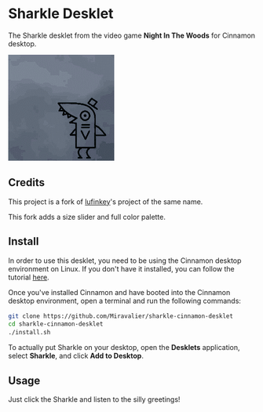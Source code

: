 # Sharkle Desklet
The Sharkle desklet from the video game **Night In The Woods** for Cinnamon desktop.

![alt tag](https://raw.githubusercontent.com/Miravalier/sharkle-cinnamon-desklet/master/preview.gif)

## Credits
This project is a fork of [lufinkey](https://github.com/lufinkey/sharkle-cinnamon-desklet)'s project of the same name.

This fork adds a size slider and full color palette.


## Install

In order to use this desklet, you need to be using the Cinnamon desktop environment on Linux. If you don't have it installed, you can follow the tutorial [here](https://www.lifewire.com/install-cinnamon-on-ubuntu-4125605).

Once you've installed Cinnamon and have booted into the Cinnamon desktop environment, open a terminal and run the following commands:

``` bash
git clone https://github.com/Miravalier/sharkle-cinnamon-desklet
cd sharkle-cinnamon-desklet
./install.sh
```

To actually put Sharkle on your desktop, open the **Desklets** application, select **Sharkle**, and click **Add to Desktop**.

## Usage

Just click the Sharkle and listen to the silly greetings!
